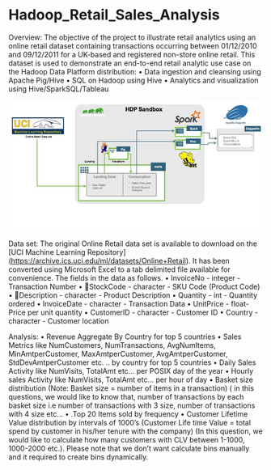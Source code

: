 # Hadoop_Retail_Sales_Analysis

Overview: The objective of the project to illustrate retail analytics using an online retail dataset containing transactions occurring between 01/12/2010 and 09/12/2011 for a UK-based and registered non-store online retail.
This dataset is used to demonstrate an end-to-end retail analytic use case on the Hadoop Data Platform distribution:
•	Data ingestion and cleansing using Apache Pig/Hive
•	SQL on Hadoop using Hive
•	Analytics and visualization using Hive/SparkSQL/Tableau

![ScreenShot](https://github.com/rohan22sri/Hadoop_Retail_Sales_Analysis/blob/master/architecture.png)



Data set: The original Online Retail data set is available to download on the [UCI Machine Learning Repository]
(https://archive.ics.uci.edu/ml/datasets/Online+Retail). 
It has been converted using Microsoft Excel to a tab delimited file available for convenience. The fields in the data as follows.
•	InvoiceNo - integer - Transaction Number
•	StockCode - character - SKU Code (Product Code)
•	Description - character - Product Description
•	Quantity - int - Quantity ordered
•	InvoiceDate - character - Transaction Data
•	UnitPrice - float- Price per unit quantity
•	CustomerID - character - Customer ID
•	Country - character - Customer location

Analysis:
•	Revenue Aggregate By Country for top 5 countries
•	Sales Metrics like NumCustomers, NumTransactions, AvgNumItems, MinAmtperCustomer, MaxAmtperCustomer, AvgAmtperCustomer, StdDevAmtperCustomer etc. .. by country for top 5 countries
•	Daily Sales Activity like NumVisits, TotalAmt etc… per POSIX day of the year
•	Hourly sales Activity like NumVisits, TotalAmt etc… per hour of day
•	Basket size distribution (Note: Basket size = number of items in a transaction) ( in this questions, we would like to know that, number of transactions by each basket size i.e number of transactions with 3 size, number of transactions with 4 size etc…
•	.Top 20 Items sold by frequency
•	Customer Lifetime Value distribution by intervals of 1000’s (Customer Life time Value = total spend by customer in his/her tenure with the company) (In this question, we would like to calculate how many customers with CLV between 1-1000, 1000-2000 etc.). Please note that we don’t want calculate bins manually and it required to create bins dynamically.
